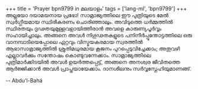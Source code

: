 +++
title = 'Prayer bpn9799 in മലയാളം'
tags = ['lang-ml', 'bpn9799']
+++
അല്ലയോ ദയാമയനായ പ്രഭോ! സാമ്രാജ്യത്തിലെ ഈ പുത്രിയുടെ മേല്‍ സ്വര്‍ഗ്ഗീയമായ സ്ഥിരീകരണം ചൊരിഞ്ഞാലും. അവിടുത്തെ ധര്‍മ്മത്തില്‍ സ്ഥിരതയും ദൃഢതയുമുള്ളവളായിത്തീരാന്‍ അവളെ കാരുണ്യപൂര്‍വ്വം സഹായിച്ചാലും. അങ്ങനെ അവള്‍ നിഗൂഢതകളുടെ പനിനീര്‍പ്പൂന്തോട്ടത്തിലെ ഒരു വാനമ്പാടിയെപ്പോലെ ഏറ്റവും വിസ്മയകരമായ സ്വരത്തില്‍ ആഭാസാമ്രാജ്യത്തില്‍ ശ്രുതിമധുരമായ കൂജനം പുറപ്പെടുവിച്ചേക്കാം; അതുവഴി എല്ലാവര്‍ക്കും സന്തോഷം കൊണ്ടുവന്നേക്കാം. സാമ്രാജ്യത്തിലെ പുത്രിമാര്‍ക്കിടയില്‍ അവള്‍ ഉയര്‍ത്തപ്പെട്ട്, അങ്ങനെ അനശ്വര ജീവിതത്തെ ആര്‍ജ്ജിക്കാന്‍ അവള്‍ പ്രാപ്തയായേക്കാം. ദാനശീലനും സര്‍വ്വസ്നേഹിയുമാണങ്ങ്.

-- Abdu'l-Bahá
